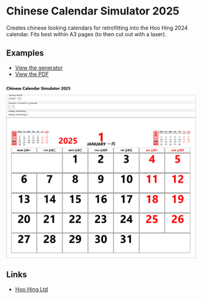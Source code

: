 # Chinese Calendar Simulator 2025

Creates chinese looking calendars for retrofitting into the Hoo Hing 2024 calendar.
Fits best within A3 pages (to then cut out with a laser).

## Examples

- [View the generator](https://7coil.github.io/chinese-calendar/)
- [View the PDF](./examples/calendar.pdf)

![A screenshot of the software, with controls and the calendar. You can adjust the starting month, number of pages to generate and whether an advert is shown or not](./examples/calendar.png)

## Links

- [Hoo Hing Ltd](https://www.hoohing.shop/)

